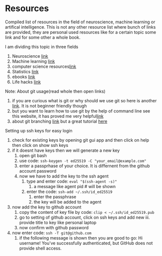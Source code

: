 # Resources
Compiled list of resources in the field of neuroscience, machine learning or artifical intelligence. This is not any other resource list where bunch of links are provided, they are personal used resources like for a certain topic some link and for some other a whole book.

I am dividing this topic in three fields
1. Neuroscience [link](/neuroscience.md)
2. Machine learning [link](/machine_learning.md)
3. computer science resources[link](/cs.md)
4. Statistics [link](/statistics.md)
4. ebooks [link](/ebooks.md)
5. Life hacks [link](/lifehacks.md)


Note: About git usage(read whole then open links)
1. if you are curious what is git or why should we use git so here is another [link](https://swcarpentry.github.io/git-novice/01-basics/index.html). It is not beginner friendly though
2. but you want to learn how to use git by the help of command line see this website, it has proved me very helpful[link](https://kbroman.org/github_tutorial/pages/first_time.html)
3. about git branching [link](https://github.com/Kunena/Kunena-Forum/wiki/Create-a-new-branch-with-git-and-manage-branches) but a great tutorial [here](https://learngitbranching.js.org/)

Setting up ssh keys for easy login
1. check for existing keys by opening git gui app and then click on help then click on show ssh keys
2. if it doesnt have keys then we will generate a new key
    1. open git bash
    2. use code: `ssh-keygen -t ed25519 -C "your_email@example.com"`
    3. enter a passprhase of your choice. It is differnent from the github account password
    4. now we have to add the key to the ssh agent
        1. type and enter code: `eval "$(ssh-agent -s)"`
            1. a message like agent pid # will be shown
        2. enter the code: `ssh-add ~/.ssh/id_ed25519`
            1. enter the passphrase
            2. the key will be added to the agent
3. now add the key to github account
    1. copy the content of key file by code: `clip < ~/.ssh/id_ed25519.pub`
    2. go to setting of github account, click on ssh keys and add new
    iii. provide title to key like personal laptop
    3. now confirm with github password
4. now enter code: `ssh -T git@github.com`
    1. if the following message is shown then you are good to go: Hi username! You've successfully authenticated, but GitHub does not provide shell access.